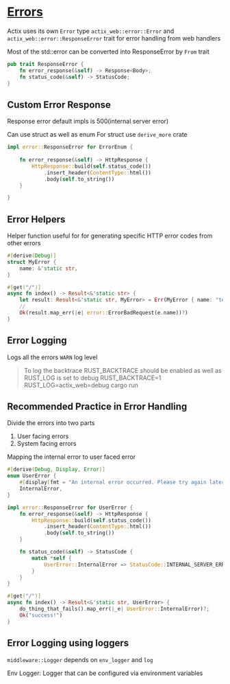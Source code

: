 # [Errors](https://actix.rs/docs/errors/)

Actix uses its own `Error` type `actix_web::error::Error` and `actix_web::error::ResponseError` trait for error handling from web handlers

Most of the std::error can be converted into ResponseError by   `From` trait

```rust
pub trait ResponseError {
    fn error_response(&self) -> Response<Body>;
    fn status_code(&self) -> StatusCode;
}
```

## Custom Error Response

Response error default impls is 500(internal server error)

Can use struct as well as enum
For struct use `derive_more` crate

```rust
impl error::ResponseError for ErrorEnum {
    
    fn error_response(&self) -> HttpResponse {
        HttpResponse::build(self.status_code())
            .insert_header(ContentType::html())
            .body(self.to_string())
    }

}

```

## Error Helpers

Helper function useful for for generating specific HTTP error codes from other errors  

```rust
#[derive(Debug)]
struct MyError {
    name: &'static str,
}

#[get("/")]
async fn index() -> Result<&'static str> {
    let result: Result<&'static str, MyError> = Err(MyError { name: "test error" });
    //  
    Ok(result.map_err(|e| error::ErrorBadRequest(e.name))?)
}
```

## Error Logging

Logs all the errors `WARN` log level  

> To log the backtrace RUST_BACKTRACE should be enabled as well as RUST_LOG is set to debug
> RUST_BACKTRACE=1 RUST_LOG=actix_web=debug cargo run

## Recommended Practice in Error Handling

Divide the errors into two parts

1) User facing errors
2) System facing errors

Mapping the internal error to user faced error

```rust
#[derive(Debug, Display, Error)]
enum UserError {
    #[display(fmt = "An internal error occurred. Please try again later.")]
    InternalError,
}

impl error::ResponseError for UserError {
    fn error_response(&self) -> HttpResponse {
        HttpResponse::build(self.status_code())
            .insert_header(ContentType::html())
            .body(self.to_string())
    }

    fn status_code(&self) -> StatusCode {
        match *self {
            UserError::InternalError => StatusCode::INTERNAL_SERVER_ERROR,
        }
    }
}

#[get("/")]
async fn index() -> Result<&'static str, UserError> {
    do_thing_that_fails().map_err(|_e| UserError::InternalError)?;
    Ok("success!")
}
```

## Error Logging using loggers

`middleware::Logger` depends on `env_logger` and `log`  

Env Logger:
    Logger that can be configured via environment variables 
